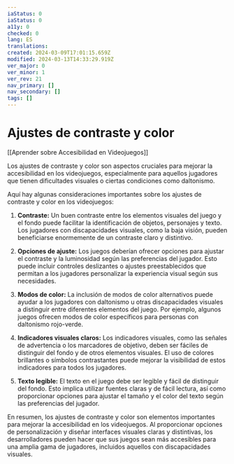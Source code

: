 ```yaml
---
iaStatus: 0
iaStatus: 0
a11y: 0
checked: 0
lang: ES
translations: 
created: 2024-03-09T17:01:15.659Z
modified: 2024-03-13T14:33:29.919Z
ver_major: 0
ver_minor: 1
ver_rev: 21
nav_primary: []
nav_secondary: []
tags: []
---
```

# Ajustes de contraste y color

[[Aprender sobre Accesibilidad en Videojuegos]]

Los ajustes de contraste y color son aspectos cruciales para mejorar la accesibilidad en los videojuegos, especialmente para aquellos jugadores que tienen dificultades visuales o ciertas condiciones como daltonismo.

Aquí hay algunas consideraciones importantes sobre los ajustes de contraste y color en los videojuegos:

1. **Contraste:** Un buen contraste entre los elementos visuales del juego y el fondo puede facilitar la identificación de objetos, personajes y texto. Los jugadores con discapacidades visuales, como la baja visión, pueden beneficiarse enormemente de un contraste claro y distintivo.

2. **Opciones de ajuste:** Los juegos deberían ofrecer opciones para ajustar el contraste y la luminosidad según las preferencias del jugador. Esto puede incluir controles deslizantes o ajustes preestablecidos que permitan a los jugadores personalizar la experiencia visual según sus necesidades.

3. **Modos de color:** La inclusión de modos de color alternativos puede ayudar a los jugadores con daltonismo u otras discapacidades visuales a distinguir entre diferentes elementos del juego. Por ejemplo, algunos juegos ofrecen modos de color específicos para personas con daltonismo rojo-verde.

4. **Indicadores visuales claros:** Los indicadores visuales, como las señales de advertencia o los marcadores de objetivo, deben ser fáciles de distinguir del fondo y de otros elementos visuales. El uso de colores brillantes o símbolos contrastantes puede mejorar la visibilidad de estos indicadores para todos los jugadores.

5. **Texto legible:** El texto en el juego debe ser legible y fácil de distinguir del fondo. Esto implica utilizar fuentes claras y de fácil lectura, así como proporcionar opciones para ajustar el tamaño y el color del texto según las preferencias del jugador.

En resumen, los ajustes de contraste y color son elementos importantes para mejorar la accesibilidad en los videojuegos. Al proporcionar opciones de personalización y diseñar interfaces visuales claras y distintivas, los desarrolladores pueden hacer que sus juegos sean más accesibles para una amplia gama de jugadores, incluidos aquellos con discapacidades visuales.